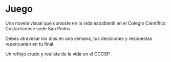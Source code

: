 # Juego

Una novela visual que consiste en la vida estudiantil en el Colegio Científico Costarricense sede San Pedro. 

Debes atravesar los días en una semana, tus decisiones y respuestas repercueten en tu final. 

Un reflejo crudo y realista de la vida en el CCCSP.
